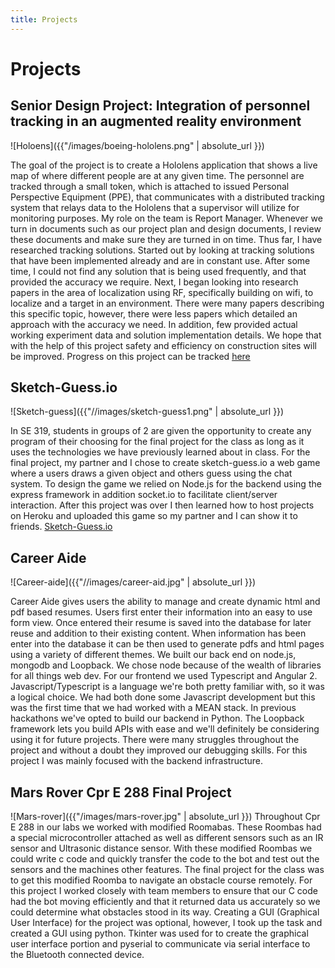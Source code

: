 ```yaml
---
title: Projects
---
```

# Projects
## Senior Design Project: Integration of personnel tracking in an augmented reality environment
![Holoens]({{"/images/boeing-hololens.png" | absolute_url }})

The goal of the project is to create a Hololens application that shows a live map of where different people are at any given time. The personnel are tracked through a small token, which is attached to issued Personal Perspective Equipment (PPE), that communicates with a distributed tracking system that relays data to the Hololens that a supervisor will utilize for monitoring purposes. My role on the team is Report Manager. Whenever we turn in documents such as our project plan and design documents, I review these documents and make sure they are turned in on time. Thus far, I have researched tracking solutions. Started out by looking at tracking solutions that have been implemented already and are in constant use. After some time, I could not find any solution that is being used frequently, and that provided the accuracy we require. Next, I began looking into research papers in the area of localization using RF, specifically building on wifi, to localize and a target in an environment. There were many papers describing this specific topic, however, there were less papers which detailed an approach with the accuracy we need. In addition, few provided actual working experiment data and solution implementation details. We hope that with the help of this project safety and efficiency on construction sites will be improved. Progress on this project can be tracked [here](https://sdmay18-34.sd.ece.iastate.edu/)

## Sketch-Guess.io
![Sketch-guess]({{"//images/sketch-guess1.png" | absolute_url }})

In SE 319, students in groups of 2 are given the opportunity to create any program of their choosing for the final project for the class as long as it uses the technologies we have previously learned about in class. For the final project, my partner and I chose to create sketch-guess.io a web game where a users draws a given object and others guess using the chat system. To design the game we relied on Node.js for the backend using the express framework in addition socket.io to facilitate client/server interaction. After this project was over I then learned how to host projects on Heroku and uploaded this game so my partner and I can show it to friends. [Sketch-Guess.io](https://sketch-guess-6328.herokuapp.com/)

## Career Aide
![Career-aide]({{"//images/career-aid.jpg" | absolute_url }})

Career Aide gives users the ability to manage and create dynamic html and pdf based resumes. Users first enter their information into an easy to use form view. Once entered their resume is saved into the database for later reuse and addition to their existing content. When information has been enter into the database it can be then used to generate pdfs and html pages using a variety of different themes. We built our back end on node.js, mongodb and Loopback. We chose node because of the wealth of libraries for all things web dev. For our frontend we used Typescript and Angular 2. Javascript/Typescript is a language we're both pretty familiar with, so it was a logical choice. We had both done some Javascript development but this was the first time that we had worked with a MEAN stack. In previous hackathons we've opted to build our backend in Python. The Loopback framework lets you build APIs with ease and we'll definitely be considering using it for future projects. There were many struggles throughout the project and without a doubt they improved our debugging skills. For this project I was mainly focused with the backend infrastructure.

## Mars Rover Cpr E 288 Final Project
![Mars-rover]({{"/images/mars-rover.jpg" | absolute_url }})
Throughout Cpr E 288 in our labs we worked with modified Roomabas. These Roombas had a special microcontroller attached as well as different sensors such as an IR sensor and Ultrasonic distance sensor. With these modified Roombas we could write c code and quickly transfer the code to the bot and test out the sensors and the machines other features. The final project for the class was to get this modified Roomba to navigate an obstacle course remotely. For this project I worked closely with team members to ensure that our C code had the bot moving efficiently and that it returned data us accurately so we could determine what obstacles stood in its way. Creating a GUI (Graphical User Interface) for the project was optional, however, I took up the task and created a GUI using python. Tkinter was used for to create the graphical user interface portion and pyserial to communicate via serial interface to the Bluetooth connected device.
